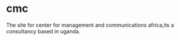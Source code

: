 # cmc
The site for center for management and communications africa,its a consultancy based in uganda.
